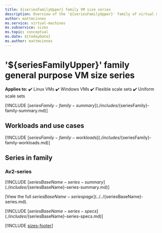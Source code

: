 ```yaml
---
title: ${seriesFamilyUpper} family VM size series 
description: Overview of the '${seriesFamilyUpper}' family of virtual machine sizes
author: mattmcinnes
ms.service: virtual-machines
ms.subservice: sizes
ms.topic: conceptual
ms.date: ${todayDate}
ms.author: mattmcinnes
---
```


# '${seriesFamilyUpper}' family general purpose VM size series

**Applies to:** :heavy_check_mark: Linux VMs :heavy_check_mark: Windows VMs :heavy_check_mark: Flexible scale sets :heavy_check_mark: Uniform scale sets

[!INCLUDE [${seriesFamily}-family-summary](./includes/${seriesFamily}-family-summary.md)]

## Workloads and use cases

[!INCLUDE [${seriesFamily}-family-workloads](./includes/${seriesFamily}-family-workloads.md)]

## Series in family

### Av2-series
[!INCLUDE [${seriesBaseName}-series-summary](./includes/${seriesBaseName}-series-summary.md)]

[View the full ${seriesBaseName}-series page](../../${seriesBaseName}-series.md).

[!INCLUDE [${seriesBaseName}-series-specs](./includes/${seriesBaseName}-series-specs.md)]

[!INCLUDE [sizes-footer](../includes/sizes-footer.md)]